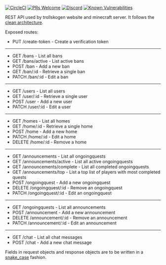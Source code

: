 [![CircleCI](https://img.shields.io/circleci/build/github/hornta/trollskogen-api)](https://circleci.com/gh/hornta/trollskogen-api) [![PRs Welcome](https://img.shields.io/badge/PRs-welcome-brightgreen.svg?style=flat)](http://makeapullrequest.com) [![Discord](https://img.shields.io/discord/540217517164068922)](http://discord.gg/wPxz8pD) [![Known Vulnerabilities](https://snyk.io/test/github/hornta/trollskogen-api/badge.svg)](https://snyk.io/test/github/hornta/trollskogen-api)

REST API used by trollskogen website and minecraft server. It follows the [clean architecture](https://blog.cleancoder.com/uncle-bob/2012/08/13/the-clean-architecture.html).

Exposed routes:

- PUT /create-token - Create a verification token

---

- GET /bans - List all bans
- GET /bans/active - List active bans
- POST /ban - Add a new ban
- GET /ban/:id - Retrieve a single ban
- PATCH /ban/:id - Edit a ban

---

- GET /users - List all users
- GET /user/:id - Retrieve a single user
- POST /user - Add a new user
- PATCH /user/:id - Edit a user

---

- GET /homes - List all homes
- GET /home/:id - Retrieve a single home
- POST /home - Add a new home
- PATCH /home/:id - Edit a home
- DELETE /home/:id - Remove a home

---

- GET /announcements - List all ongoingquests
- GET /announcements/active - List all active ongoingquests
- GET /announcements/complete - List all completed ongoingquests
- GET /announcements/top - List a top list of players with most completed quests
- POST /ongoingquest - Add a new ongoingquest
- DELETE /ongoingquest/:id - Remove an ongoingquest
- PATCH /ongoingquest/:id - Edit an ongoingquest

---

- GET /ongoingquests - List all announcements
- POST /announcement - Add a new announcement
- DELETE /announcement/:id - Remove an announcement
- PATCH /announcement/:id - Edit an announcement

---

- GET /chat - List all chat messages
- POST /chat - Add a new chat message

Fields in request objects and response objects are to be written in a [snake_case](https://en.wikipedia.org/wiki/Snake_case) fashion.
